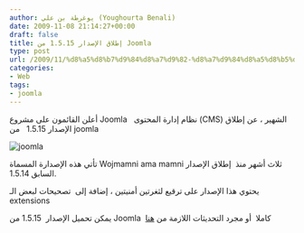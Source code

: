 ```yaml
---
author: يوغرطة بن علي (Youghourta Benali)
date: 2009-11-08 21:14:27+00:00
draft: false
title: إطلاق الإصدار 1.5.15 من Joomla
type: post
url: /2009/11/%d8%a5%d8%b7%d9%84%d8%a7%d9%82-%d8%a7%d9%84%d8%a5%d8%b5%d8%af%d8%a7%d8%b1-1-5-15-%d9%85%d9%86-joomla/
categories:
- Web
tags:
- joomla
---
```


أعلن القائمون على مشروع Joomla   نظام إدارة المحتوى (CMS) الشهير ، عن إطلاق الإصدار 1.5.15   من joomla

![joomla](https://www.it-scoop.com/wp-content/uploads/2009/11/joomla.png)


تأتي هذه الإصدارة المسماة Wojmamni ama mamni ثلاث أشهر منذ  إطلاق الإصدار السابق 1.5.14.

يحتوي هذا الإصدار على ترقيع لثغرتين أمنيتين ، إضافة إلى  تصحيحات لبعض الـ extensions

يمكن تحميل الإصدار  1.5.15 من Joomla  كاملا  أو مجرد التحديثات اللازمة من [هنا](http://www.joomla.org/announcements/release-news/5249-joomla-1515-released.html)

